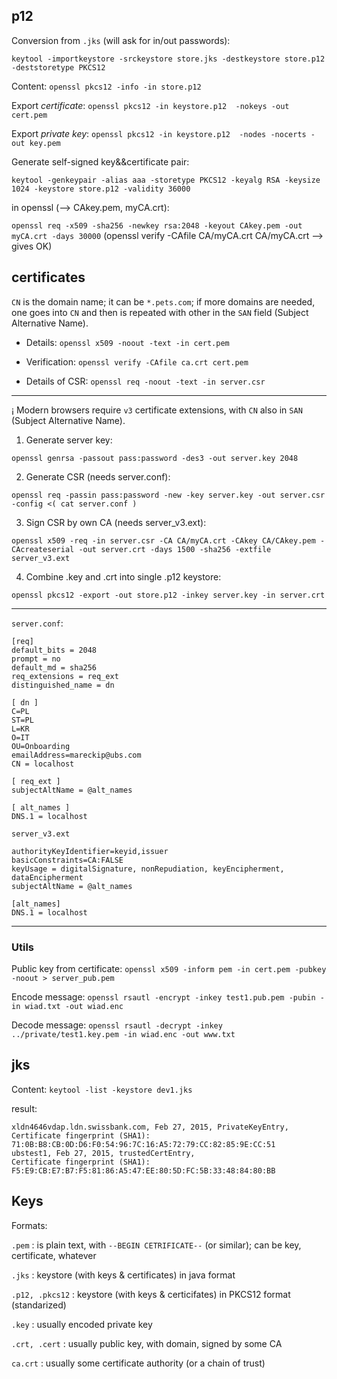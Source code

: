 

## p12
Conversion from `.jks` (will ask for in/out passwords):

`keytool -importkeystore -srckeystore store.jks -destkeystore store.p12
-deststoretype PKCS12`



Content: `openssl pkcs12 -info -in store.p12`


Export _certificate_:
`openssl pkcs12 -in keystore.p12  -nokeys -out cert.pem`

Export  _private key_:
`openssl pkcs12 -in keystore.p12  -nodes -nocerts -out key.pem`


Generate self-signed key&&certificate pair:

`keytool -genkeypair -alias aaa -storetype PKCS12 -keyalg RSA -keysize 1024 -keystore store.p12 -validity 36000`

in openssl (--> CAkey.pem, myCA.crt):

`openssl req -x509 -sha256 -newkey rsa:2048 -keyout CAkey.pem -out myCA.crt -days 30000`
(openssl verify -CAfile CA/myCA.crt CA/myCA.crt  --> gives OK)





## certificates
`CN` is the domain name; it can be `*.pets.com`; if more domains are needed,
one goes into `CN` and then is repeated with other in the `SAN` field (Subject
Alternative Name).

* Details: `openssl x509 -noout -text -in cert.pem`

* Verification: `openssl verify -CAfile ca.crt cert.pem`

* Details of CSR: `openssl req -noout -text -in server.csr`


-----------
¡ Modern browsers require `v3` certificate extensions, with `CN`
also in `SAN` (Subject Alternative Name).

1. Generate server key:

`openssl genrsa -passout pass:password -des3 -out server.key 2048`

2. Generate CSR (needs server.conf):

`openssl req -passin pass:password -new -key server.key -out server.csr -config <( cat server.conf )`

3. Sign CSR by own CA (needs server_v3.ext):

`openssl x509 -req -in server.csr -CA CA/myCA.crt -CAkey CA/CAkey.pem -CAcreateserial -out server.crt -days 1500 -sha256 -extfile server_v3.ext`

4. Combine .key and .crt into single .p12 keystore:

`openssl pkcs12 -export -out store.p12 -inkey server.key -in server.crt`

---

`server.conf`:

```
[req]
default_bits = 2048
prompt = no
default_md = sha256
req_extensions = req_ext
distinguished_name = dn

[ dn ]
C=PL
ST=PL
L=KR
O=IT
OU=Onboarding
emailAddress=mareckip@ubs.com
CN = localhost

[ req_ext ]
subjectAltName = @alt_names

[ alt_names ]
DNS.1 = localhost
```

`server_v3.ext`

```
authorityKeyIdentifier=keyid,issuer
basicConstraints=CA:FALSE
keyUsage = digitalSignature, nonRepudiation, keyEncipherment, dataEncipherment
subjectAltName = @alt_names

[alt_names]
DNS.1 = localhost
```


---
### Utils
Public key from certificate: `openssl x509 -inform pem -in cert.pem -pubkey -noout > server_pub.pem`

Encode message: `openssl rsautl -encrypt -inkey test1.pub.pem -pubin -in wiad.txt -out wiad.enc`

Decode message: `openssl rsautl -decrypt -inkey ../private/test1.key.pem -in wiad.enc -out www.txt`

## jks

Content: `keytool -list -keystore dev1.jks`

result:

```
xldn4646vdap.ldn.swissbank.com, Feb 27, 2015, PrivateKeyEntry,
Certificate fingerprint (SHA1): 71:0B:B8:CB:0D:D6:F0:54:96:7C:16:A5:72:79:CC:82:85:9E:CC:51
ubstest1, Feb 27, 2015, trustedCertEntry,
Certificate fingerprint (SHA1): F5:E9:CB:E7:B7:F5:81:86:A5:47:EE:80:5D:FC:5B:33:48:84:80:BB

```

## Keys

Formats:

`.pem` : is plain text, with `--BEGIN CETRIFICATE--` (or similar); can be key, certificate, whatever

`.jks` : keystore (with keys & certificates) in java format

`.p12, .pkcs12` : keystore (with keys & certicifates) in PKCS12 format (standarized)

`.key` : usually encoded private key

`.crt, .cert` : usually public key, with domain, signed by some CA

`ca.crt` : usually some certificate authority (or a chain of trust)
